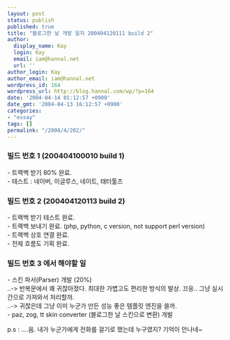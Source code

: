 ```yaml
---
layout: post
status: publish
published: true
title: "블로그한 날 개발 일지 200404120111 build 2"
author:
  display_name: Kay
  login: Kay
  email: iam@hannal.net
  url: ''
author_login: Kay
author_email: iam@hannal.net
wordpress_id: 164
wordpress_url: http://blog.hannal.com/wp/?p=164
date: '2004-04-14 01:12:57 +0900'
date_gmt: '2004-04-13 16:12:57 +0900'
categories:
- "essay"
tags: []
permalink: "/2004/4/202/"
---
```

<h3>빌드 번호 1 (200404100010 build 1)</h3>
<p>- 트랙백 받기 80% 완료.<br />
- 테스트 : 네이버, 이글루스, 네이트, 태터툴즈</p>
<h3>빌드 번호 2 (200404120113 build 2)</h3>
<p>- 트랙백 받기 테스트 완료.<br />
- 트랙백 보내기 완료. (php, python, c version, not support perl version)<br />
- 트랙백 상호 연결 완료.<br />
- 전체 흐름도 기획 완료.</p>
<h3>빌드 번호 3 에서 해야할 일</h3>
<p>- 스킨 파서(Parser) 개발 (20%)<br />
..-> 반복문에서 꽤 귀찮아졌다. 최대한 가볍고도 편리한 방식의 발상. 끄응.. 그냥 실시간으로 가져와서 처리할까.<br />
..-> 귀찮은데 그냥 이미 누군가 만든 성능 좋은 템플릿 엔진을 쓸까.<br />
- paz, zog, tt skin converter (블로그한 날 스킨으로 변환) 개발</p>
<p>p.s : ....음. 내가 누군가에게 전화를 걸기로 했는데 누구였지? 기억이 안나네~</p>
